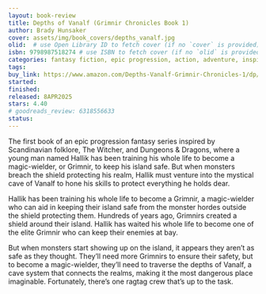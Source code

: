 ```yaml
---
layout: book-review
title: Depths of Vanalf (Grimnir Chronicles Book 1)
author: Brady Hunsaker
cover: assets/img/book_covers/depths_vanalf.jpg
olid:  # use Open Library ID to fetch cover (if no `cover` is provided)
isbn: 9798987518274 # use ISBN to fetch cover (if no `olid` is provided, dashes are optional)
categories: fantasy fiction, epic progression, action, adventure, inspired by scandanavian folklore
tags: 
buy_link: https://www.amazon.com/Depths-Vanalf-Grimnir-Chronicles-1/dp/B0DXBZ7G6B/ref=tmm_pap_swatch_0
started: 
finished: 
released: 8APR2025
stars: 4.40
# goodreads_review: 6318556633
status: 
---
```


The first book of an epic progression fantasy series inspired by Scandinavian folklore, The Witcher, and Dungeons & Dragons, where a young man named Hallik has been training his whole life to become a magic-wielder, or Grimnir, to keep his island safe. But when monsters breach the shield protecting his realm, Hallik must venture into the mystical cave of Vanalf to hone his skills to protect everything he holds dear.

Hallik has been training his whole life to become a Grimnir, a magic-wielder who can aid in keeping their island safe from the monster hordes outside the shield protecting them. Hundreds of years ago, Grimnirs created a shield around their island. Hallik has waited his whole life to become one of the elite Grimnir who can keep their enemies at bay.

But when monsters start showing up on the island, it appears they aren’t as safe as they thought. They’ll need more Grimnirs to ensure their safety, but to become a magic-wielder, they’ll need to traverse the depths of Vanalf, a cave system that connects the realms, making it the most dangerous place imaginable. Fortunately, there’s one ragtag crew that’s up to the task.